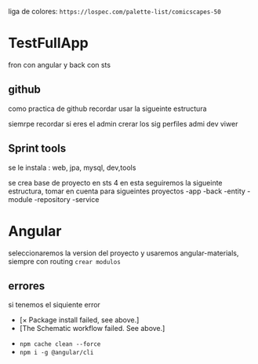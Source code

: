 liga de colores: `https://lospec.com/palette-list/comicscapes-50`

# TestFullApp
 fron con angular y back con sts


## github
como practica de github recordar usar la sigueinte estructura


siemrpe recordar si eres el admin crerar los sig perfiles
admi
dev
viwer

## Sprint tools
se le instala :
web,
jpa,
mysql,
dev,tools

se crea base de proyecto en sts 4 
en esta seguiremos la sigueinte estructura, tomar en cuenta para sigueintes proyectos
-app
-back
-entity
-module
-repository
-service

# Angular
seleccionaremos la version del proyecto 
y usaremos angular-materials, siempre con routing
`crear modulos`

## errores

si tenemos el siquiente error 
- [× Package install failed, see above.]
- [The Schematic workflow failed. See above.]
+ `npm cache clean --force`
+ `npm i -g @angular/cli`

